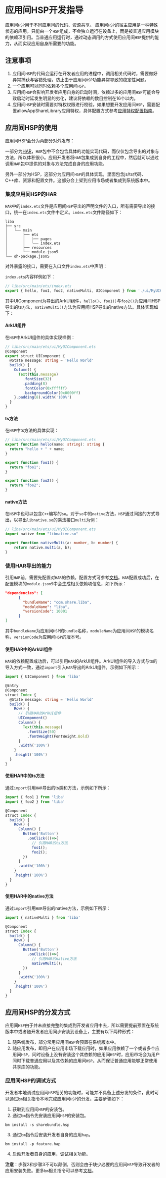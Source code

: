 # 应用间HSP开发指导

应用间`HSP`用于不同应用间的代码、资源共享。
应用间`HSP`的宿主应用是一种特殊状态的应用，只能由一个`HSP`组成，不会独立运行在设备上，而是被普通应用模块的依赖项引用。当普通应用运行时，通过动态调用的方式使用应用间`HSP`提供的能力，从而实现应用自身所需要的功能。

## 注意事项
1. 应用间`HSP`的代码会运行在开发者应用的进程中，调用相关代码时，需要做好异常捕获与容错处理，防止由于应用间`HSP`功能异常导致的稳定性问题。
2. 一个应用可以同时依赖多个应用间`HSP`。
3. 应用间`HSP`会影响开发者应用自身的启动时间，依赖过多的应用间`HSP`可能会导致启动时延发生明显的劣化，建议将依赖的数目控制在16个以内。
4. 应用间`HSP`安装时需要对特权权限进行校验，如果想要开发应用间`HSP`，需要配置allowAppShareLibrary应用特权，具体配置方式参考[应用特权配置指南](../../device-dev/subsystems/subsys-app-privilege-config-guide.md)。

## 应用间HSP的使用
应用间HSP会分为两部分对外发布：

一部分为[HAR](har-package.md)，`HAR`包中不会包含具体的功能实现代码，而仅仅包含导出的对象与方法，所以体积很小。应用开发者将`HAR`包集成到自身的工程中，然后就可以通过调用`HAR`包中提供的对象与方法完成自身的应用功能。

另外一部分为HSP，这部分为应用间`HSP`的具体实现，里面包含js/ts代码、C++库、资源和配置文件。这部分会上架到应用市场或者集成到系统版本中。

### 集成应用间HSP的HAR
`HAR`中的`index.ets`文件是应用间`HSP`导出的声明文件的入口，所有需要导出的接口，统一在`index.ets`文件中定义。`index.ets`文件路径如下：
```
liba
├── src
│   └── main
│       ├── ets
│       │   ├── pages
│       │   └── index.ets
│       ├── resources
│       └── module.json5
└── oh-package.json5
```
对外暴露的接口，需要在入口文件`index.ets`中声明：

`index.ets`内容样例如下：

```ts
// liba/src/main/ets/index.ets
export { hello, foo1, foo2, nativeMulti, UIComponent } from './ui/MyUIComponent'
```
其中UIComponent为导出的ArkUI组件，`hello()`、`foo1()`与`foo2()`为应用间HSP导出的ts方法，`nativeMulti()`方法为应用间HSP导出的native方法。具体实现如下：
#### **ArkUI组件**
在`HSP`中ArkUI组件的具体实现样例：
```ts
// liba/src/main/ets/ui/MyUIComponent.ets
@Component
export struct UIComponent {
  @State message: string = 'Hello World'
  build() {
    Column() {
      Text(this.message)
        .fontSize(32)
        .padding(8)
        .fontColor(0xffffff)
        .backgroundColor(0x0000ff)
    }.padding(8).width('100%')
  }
}
```

#### **ts方法**
在`HSP`中ts方法的具体实现：
```ts
// liba/src/main/ets/ui/MyUIComponent.ets
export function hello(name: string): string {
  return "hello + " + name;
}

export function foo1() {
  return "foo1";
}

export function foo2() {
  return "foo2";
}

```
#### **native方法**
在`HSP`中也可以包含`C++`编写的`so`。对于`so`中的`native`方法，`HSP`通过间接的方式导出，以导出`libnative.so`的乘法接口`multi`为例：

```ts
// liba/src/main/ets/ui/MyUIComponent.ets
import native from "libnative.so"

export function nativeMulti(a: number, b: number) {
    return native.multi(a, b);
}
```

### 使用HAR导出的能力
引用`HAR`前，需要先配置对`HAR`的依赖，配置方式可参考[文档](https://developer.harmonyos.com/cn/docs/documentation/doc-guides-V3/creating_har_api9-0000001518082393-V3#section611662614153)。`HAR`配置成功后，在配置模块的`module.json5`中会生成相关依赖项信息，如下所示：
```json
"dependencies": [
      {
        "bundleName": "com.share.liba",
        "moduleName": "liba",
        "versionCode": 10001
      }
]
```
其中`bundleName`为应用间`HSP`的`bundle`名称，`moduleName`为应用间`HSP`的模块名称，`versionCode`为应用间`HSP`的版本号。
#### **使用HAR中的ArkUI组件**
`HAR`的依赖配置成功后，可以引用`HAR`的ArkUI组件。ArkUI组件的导入方式与ts的导入方式一致，通过`import`引入`HAR`导出的ArkUI组件，示例如下所示：
``` ts
import { UIComponent } from 'liba'

@Entry
@Component
struct Index {
  @State message: string = 'Hello World'
  build() {
    Row() {
      // 引用HAR的ArkUI组件
      UIComponent()
      Column() {
        Text(this.message)
          .fontSize(50)
          .fontWeight(FontWeight.Bold)
      }
      .width('100%')
    }
    .height('100%')
  }
}
```

#### **使用HAR中的ts方法**
通过`import`引用`HAR`导出的ts类和方法，示例如下所示：
``` ts
import { foo1 } from 'liba'
import { foo2 } from 'liba'

@Component
struct Index {
  build() {
    Row() {
      Column() {
        Button('Button')
          .onClick(()=>{
            // 引用HAR的ts方法
            foo1();
            foo2();
        })
      }
      .width('100%')
    }
    .height('100%')
  }
}
```
#### **使用HAR中的native方法**
通过`import`引用`HAR`导出的native方法，示例如下所示：
``` ts
import { nativeMulti } from 'liba'

@Component
struct Index {
  build() {
    Row() {
      Column() {
        Button('Button')
          .onClick(()=>{
            // 引用HAR的native方法
            nativeMulti();
        })
      }
      .width('100%')
    }
    .height('100%')
  }
}
```

## 应用间HSP的分发方式
应用间`HSP`由于并未直接完整的集成到开发者应用中去，所以需要提前预置在系统版本中或者随开发者应用同步安装到设备上，主要有以下两种形式：
1. 随系统发布，部分常用应用间`HSP`会预置在系统版本中。
2. 随应用发布，即用户在应用市场下载应用时，如果应用依赖了一个或者多个应用间`HSP`，同时设备上没有安装这个其依赖的应用间`HSP`时，应用市场会为用户同时下载普通应用以及其依赖的应用间`HSP`。从而保证普通应用能够正常使用共享库的功能。

### 应用间HSP的调试方式
开发者本地调试应用间`HSP`相关的功能时，可能并不具备上述分发的条件，此时可以通过`bm`相关指令本地完成应用间`HSP`的分发，主要步骤如下：
1. 获取到应用间`HSP`的安装包。
2. 通过`bm`指令先安装应用间`HSP`的安装包。
```
bm install -s sharebundle.hsp
```
3. 通过`bm`指令后安装开发者自身的应用`hap`。
```
bm install -p feature.hap
```
4. 启动开发者自身的应用，调试相关功能。

**注意**：步骤2和步骤3不可以颠倒，否则会由于缺少必要的应用间`HSP`导致开发者的应用安装失败。更多`bm`相关指令可以参考[文档](https://gitee.com/openharmony/bundlemanager_bundle_tool#bm工具命令)。
